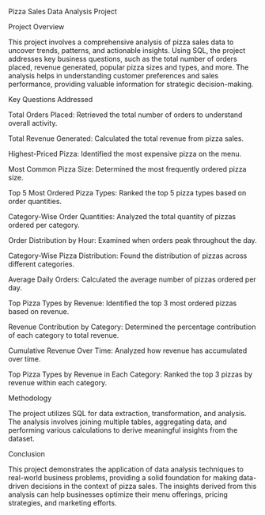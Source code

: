 Pizza Sales Data Analysis Project

Project Overview

This project involves a comprehensive analysis of pizza sales data to uncover trends, patterns, and actionable insights. Using SQL, the project addresses key business questions, such as the total number of orders placed, revenue generated, popular pizza sizes and types, and more. The analysis helps in understanding customer preferences and sales performance, providing valuable information for strategic decision-making.

Key Questions Addressed

Total Orders Placed: Retrieved the total number of orders to understand overall activity.

Total Revenue Generated: Calculated the total revenue from pizza sales.

Highest-Priced Pizza: Identified the most expensive pizza on the menu.

Most Common Pizza Size: Determined the most frequently ordered pizza size.

Top 5 Most Ordered Pizza Types: Ranked the top 5 pizza types based on order quantities.

Category-Wise Order Quantities: Analyzed the total quantity of pizzas ordered per category.

Order Distribution by Hour: Examined when orders peak throughout the day.

Category-Wise Pizza Distribution: Found the distribution of pizzas across different categories.

Average Daily Orders: Calculated the average number of pizzas ordered per day.

Top Pizza Types by Revenue: Identified the top 3 most ordered pizzas based on revenue.

Revenue Contribution by Category: Determined the percentage contribution of each category to total revenue.

Cumulative Revenue Over Time: Analyzed how revenue has accumulated over time.

Top Pizza Types by Revenue in Each Category: Ranked the top 3 pizzas by revenue within each category.

Methodology

The project utilizes SQL for data extraction, transformation, and analysis. The analysis involves joining multiple tables, aggregating data, and performing various calculations to derive meaningful insights from the dataset.

Conclusion

This project demonstrates the application of data analysis techniques to real-world business problems, providing a solid foundation for making data-driven decisions in the context of pizza sales. The insights derived from this analysis can help businesses optimize their menu offerings, pricing strategies, and marketing efforts.
